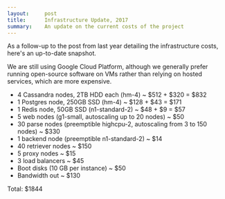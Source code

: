 ```yaml
---
layout:     post
title:      Infrastructure Update, 2017
summary:    An update on the current costs of the project
---
```


As a follow-up to the post from last year detailing the infrastructure costs, here's an up-to-date snapshot.  

We are still using Google Cloud Platform, although we generally prefer running open-source software on VMs rather than relying on hosted services, which are more expensive. 

 * 4 Cassandra nodes, 2TB HDD each (hm-4) ~ $512 + $320 = $832
 * 1 Postgres node, 250GB SSD (hm-4) ~ $128 + $43 = $171
 * 1 Redis node, 50GB SSD (n1-standard-2) ~ $48 + $9 = $57
 * 5 web nodes (g1-small, autoscaling up to 20 nodes) ~ $50
 * 30 parse nodes (preemptible highcpu-2, autoscaling from 3 to 150 nodes) ~ $330
 * 1 backend node (preemptible n1-standard-2) ~ $14
 * 40 retriever nodes ~ $150
 * 5 proxy nodes ~ $15
 * 3 load balancers ~ $45
 * Boot disks (10 GB per instance) ~ $50
 * Bandwidth out ~ $130

Total: $1844

